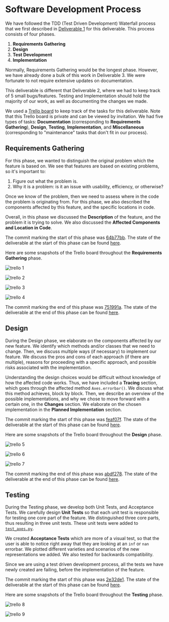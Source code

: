 # Software Development Process

We have followed the TDD (Test Driven Development) Waterfall process that we first described in [Deliverable 1](../1/process.md) for this deliverable. This process consists of four phases.
1. **Requirements Gathering**
2. **Design** 
3. **Test Development**
4. **Implementation**

Normally, Requirements Gathering would be the longest phase. However, we have already done a bulk of this work in Deliverable 3. We were fortunate to not require extensive updates on documentation.

This deliverable is different that Deliverable 2, where we had to keep track of 5 small bugs/features. Testing and Implementation should hold the majority of our work, as well as documenting the changes we made. 

We used a [Trello board](https://trello.com/b/KEeCMz3y/deliverable-3-4) to keep track of the tasks for this deliverable. Note that this Trello board is private and can be viewed by invitation. We had five types of tasks: **Documentation** (corresponding to **Requirements Gathering**), **Design**, **Testing**, **Implementation**, and **Miscellaneous** (corresponding to "maintenance" tasks that don't fit in our process).

## Requirements Gathering

For this phase, we wanted to distinguish the original problem which the feature is based on. We see that features are based on existing problems, so it's important to:

1. Figure out what the problem is.
2. Why it is a problem: is it an issue with usability, efficiency, or otherwise?

Once we know of the problem, then we need to assess where in the code the problem is originating from. For this phase, we also described the components affected by this feature, and the specific locations in code.

Overall, in this phase we discussed the **Description** of the feature, and the problem it is trying to solve. We also discussed the **Affected Components and Location in Code**.

The commit marking the start of this phase was [64b77bb](https://github.com/CSCD01/team_04-project/commit/64b77bbcb2a91a07fa1435f702a6083678799d41). The state of the deliverable at the start of this phase can be found [here](https://github.com/CSCD01/team_04-project/blob/64b77bbcb2a91a07fa1435f702a6083678799d41/deliverable/4/deliverable_4.md).

Here are some snapshots of the Trello board throughout the **Requirements Gathering** phase.

![trello 1](./img/trello_1.png)

![trello 2](./img/trello_2.png)

![trello 3](./img/trello_3.png)

![trello 4](./img/trello_4.png)

The commit marking the end of this phase was [751991a](https://github.com/CSCD01/team_04-project/commit/751991aaf324c8e9755c242efc21692953e5f7de). The state of the deliverable at the end of this phase can be found [here](https://github.com/CSCD01/team_04-project/blob/751991aaf324c8e9755c242efc21692953e5f7de/deliverable/4/deliverable_4.md).

## Design

During the Design phase, we elaborate on the components affected by our new feature. We identify which methods and/or classes that we need to change. Then, we discuss multiple ways (if necessary) to implement our feature. We discuss the pros and cons of each approach (if there are multiple), reasons for proceeding with a specific approach, and possible risks associated with the implementation.

Understanding the design choices would be difficult without knowledge of how the affected code works. Thus, we have included a **Tracing** section, which goes through the affected method `Axes.errorbar()`. We discuss what this method achieves, block by block. Then, we describe an overview of the possible implementations, and why we chose to move forward with a certain one, in the **Changes** section. We elaborate on the chosen implementation in the **Planned Implementation** section.

The commit marking the start of this phase was [feaf07f](https://github.com/CSCD01/team_04-project/commit/feaf07f09f181b388ed878fcc029087f0d622a7b). The state of the deliverable at the start of this phase can be found [here](https://github.com/CSCD01/team_04-project/blob/feaf07f09f181b388ed878fcc029087f0d622a7b/deliverable/4/deliverable_4.md).

Here are some snapshots of the Trello board throughout the **Design** phase.

![trello 5](./img/trello_5.png)

![trello 6](./img/trello_6.png)

![trello 7](./img/trello_7.png)

The commit marking the end of this phase was [abdf278](https://github.com/CSCD01/team_04-project/commit/abdf278ad10a9fc8b0ab0c927cf8bb9cc8a8f58a). The state of the deliverable at the end of this phase can be found [here](https://github.com/CSCD01/team_04-project/blob/abdf278ad10a9fc8b0ab0c927cf8bb9cc8a8f58a/deliverable/4/deliverable_4.md).

## Testing

During the Testing phase, we develop both Unit Tests, and Acceptance Tests. We carefully design **Unit Tests** so that each unit test is responsible for testing one core part of the feature. We distinguished three core parts, thus resulting in three unit tests. These unit tests were added to [`test_axes.py`](https://github.com/CSCD01-team04/matplotlib/blob/3205ff797038fb4662b843faceeaaec1f63acef9/lib/matplotlib/tests/test_axes.py).

We created **Acceptance Tests** which are more of a visual test, so that the user is able to notice right away that they are looking at an `inf` or `nan` errorbar. We plotted different varieties and scenarios of the new representations we added. We also tested for backwards compatibility. 

Since we are using a test driven development process, all the tests we have newly created are failing, before the implementation of the feature.

The commit marking the start of this phase was [2e32de1](https://github.com/CSCD01/team_04-project/commit/2e32de16f880bc5c8d96130b712f70641027a15f). The state of the deliverable at the start of this phase can be found [here](https://github.com/CSCD01/team_04-project/blob/2e32de16f880bc5c8d96130b712f70641027a15f/deliverable/4/deliverable_4.md).

Here are some snapshots of the Trello board throughout the **Testing** phase.

![trello 8](./img/trello_8.png)

![trello 9](./img/trello_9.png)


